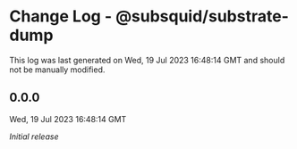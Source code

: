 # Change Log - @subsquid/substrate-dump

This log was last generated on Wed, 19 Jul 2023 16:48:14 GMT and should not be manually modified.

## 0.0.0
Wed, 19 Jul 2023 16:48:14 GMT

_Initial release_

